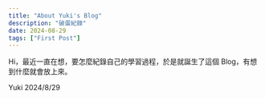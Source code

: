 ```yaml
---
title: "About Yuki's Blog"
description: "破蛋紀錄"
date: 2024-08-29
tags: ["First Post"]
---
```


Hi，最近一直在想，要怎麼紀錄自己的學習過程，於是就誕生了這個 Blog，有想到什麼就會放上來。

Yuki
2024/8/29